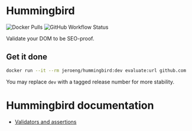 # Hummingbird

![Docker Pulls](https://img.shields.io/docker/pulls/jeroeng/hummingbird?style=flat-square)
![GitHub Workflow Status](https://img.shields.io/github/workflow/status/Jeroen-G/Hummingbird/Main%20CI?style=flat-square)

Validate your DOM to be SEO-proof.

## Get it done

```bash
docker run --it --rm jeroeng/hummingbird:dev evaluate:url github.com
```

You may replace `dev` with a tagged release number for more stability.

# Hummingbird documentation

- [Validators and assertions](validators.md)
